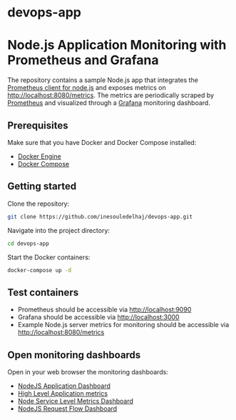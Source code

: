 # devops-app
# Node.js Application Monitoring with Prometheus and Grafana

The repository contains a sample Node.js app that integrates the [Prometheus client for node.js](https://github.com/siimon/prom-client) and exposes metrics on [http://localhost:8080/metrics](http://localhost:8080/metrics). The metrics are periodically scraped by [Prometheus](https://prometheus.io) and visualized through a [Grafana](https://grafana.com/oss/grafana) monitoring dashboard.

## Prerequisites

Make sure that you have Docker and Docker Compose installed:
- [Docker Engine](https://docs.docker.com/engine)
- [Docker Compose](https://docs.docker.com/compose)

## Getting started

Clone the repository:
```bash
git clone https://github.com/inesouledelhaj/devops-app.git
```

Navigate into the project directory:
```bash
cd devops-app
```

 Start the Docker containers:
```bash
docker-compose up -d
```

## Test containers

- Prometheus should be accessible via [http://localhost:9090](http://localhost:9090)
- Grafana should be accessible via [http://localhost:3000](http://localhost:3000)
- Example Node.js server metrics for monitoring should be accessible via [http://localhost:8080/metrics](http://localhost:8080/metrics)

## Open monitoring dashboards

Open in your web browser the monitoring dashboards:

- [NodeJS Application Dashboard](http://localhost:3000/d/PTSqcpJWk/nodejs-application-dashboard)
- [High Level Application metrics](http://localhost:3000/d/OnjTYJg7k/high-level-application-metrics)
- [Node Service Level Metrics Dashboard](http://localhost:3000/d/WBxkVyRnz/node-service-level-metrics-dashboard)
- [NodeJS Request Flow Dashboard](http://localhost:3000/d/2Er5E1R7k/nodejs-request-flow-dashboard)
